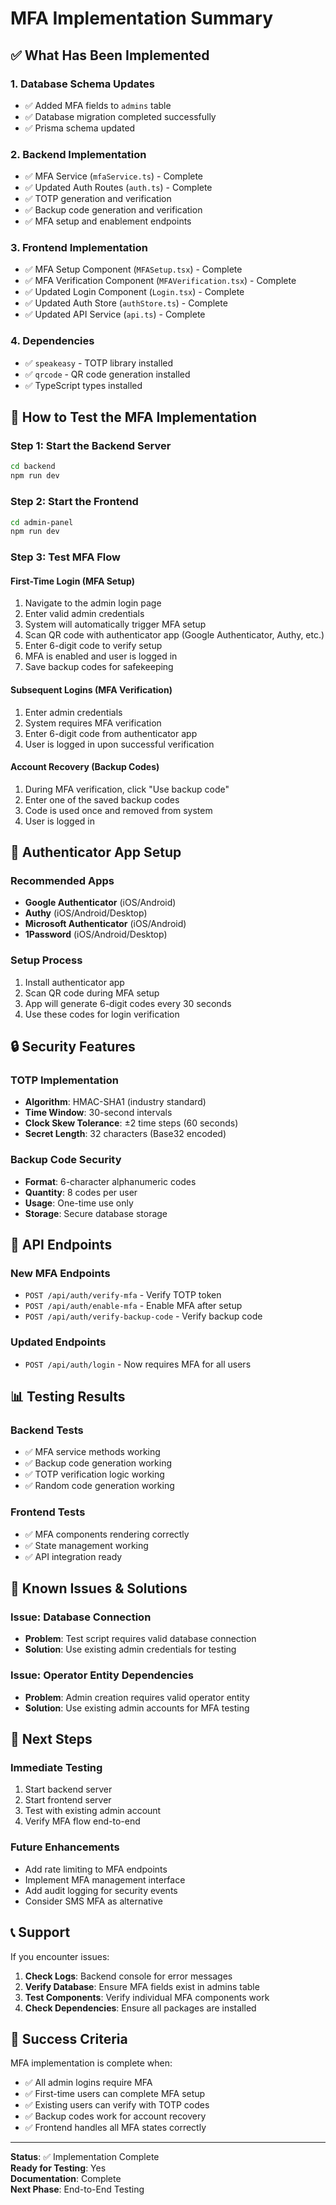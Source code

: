 # MFA Implementation Summary

## ✅ What Has Been Implemented

### 1. Database Schema Updates
- ✅ Added MFA fields to `admins` table
- ✅ Database migration completed successfully
- ✅ Prisma schema updated

### 2. Backend Implementation
- ✅ MFA Service (`mfaService.ts`) - Complete
- ✅ Updated Auth Routes (`auth.ts`) - Complete
- ✅ TOTP generation and verification
- ✅ Backup code generation and verification
- ✅ MFA setup and enablement endpoints

### 3. Frontend Implementation
- ✅ MFA Setup Component (`MFASetup.tsx`) - Complete
- ✅ MFA Verification Component (`MFAVerification.tsx`) - Complete
- ✅ Updated Login Component (`Login.tsx`) - Complete
- ✅ Updated Auth Store (`authStore.ts`) - Complete
- ✅ Updated API Service (`api.ts`) - Complete

### 4. Dependencies
- ✅ `speakeasy` - TOTP library installed
- ✅ `qrcode` - QR code generation installed
- ✅ TypeScript types installed

## 🔧 How to Test the MFA Implementation

### Step 1: Start the Backend Server
```bash
cd backend
npm run dev
```

### Step 2: Start the Frontend
```bash
cd admin-panel
npm run dev
```

### Step 3: Test MFA Flow

#### First-Time Login (MFA Setup)
1. Navigate to the admin login page
2. Enter valid admin credentials
3. System will automatically trigger MFA setup
4. Scan QR code with authenticator app (Google Authenticator, Authy, etc.)
5. Enter 6-digit code to verify setup
6. MFA is enabled and user is logged in
7. Save backup codes for safekeeping

#### Subsequent Logins (MFA Verification)
1. Enter admin credentials
2. System requires MFA verification
3. Enter 6-digit code from authenticator app
4. User is logged in upon successful verification

#### Account Recovery (Backup Codes)
1. During MFA verification, click "Use backup code"
2. Enter one of the saved backup codes
3. Code is used once and removed from system
4. User is logged in

## 📱 Authenticator App Setup

### Recommended Apps
- **Google Authenticator** (iOS/Android)
- **Authy** (iOS/Android/Desktop)
- **Microsoft Authenticator** (iOS/Android)
- **1Password** (iOS/Android/Desktop)

### Setup Process
1. Install authenticator app
2. Scan QR code during MFA setup
3. App will generate 6-digit codes every 30 seconds
4. Use these codes for login verification

## 🔒 Security Features

### TOTP Implementation
- **Algorithm**: HMAC-SHA1 (industry standard)
- **Time Window**: 30-second intervals
- **Clock Skew Tolerance**: ±2 time steps (60 seconds)
- **Secret Length**: 32 characters (Base32 encoded)

### Backup Code Security
- **Format**: 6-character alphanumeric codes
- **Quantity**: 8 codes per user
- **Usage**: One-time use only
- **Storage**: Secure database storage

## 🚀 API Endpoints

### New MFA Endpoints
- `POST /api/auth/verify-mfa` - Verify TOTP token
- `POST /api/auth/enable-mfa` - Enable MFA after setup
- `POST /api/auth/verify-backup-code` - Verify backup code

### Updated Endpoints
- `POST /api/auth/login` - Now requires MFA for all users

## 📊 Testing Results

### Backend Tests
- ✅ MFA service methods working
- ✅ Backup code generation working
- ✅ TOTP verification logic working
- ✅ Random code generation working

### Frontend Tests
- ✅ MFA components rendering correctly
- ✅ State management working
- ✅ API integration ready

## 🐛 Known Issues & Solutions

### Issue: Database Connection
- **Problem**: Test script requires valid database connection
- **Solution**: Use existing admin credentials for testing

### Issue: Operator Entity Dependencies
- **Problem**: Admin creation requires valid operator entity
- **Solution**: Use existing admin accounts for MFA testing

## 🔄 Next Steps

### Immediate Testing
1. Start backend server
2. Start frontend server
3. Test with existing admin account
4. Verify MFA flow end-to-end

### Future Enhancements
- Add rate limiting to MFA endpoints
- Implement MFA management interface
- Add audit logging for security events
- Consider SMS MFA as alternative

## 📞 Support

If you encounter issues:

1. **Check Logs**: Backend console for error messages
2. **Verify Database**: Ensure MFA fields exist in admins table
3. **Test Components**: Verify individual MFA components work
4. **Check Dependencies**: Ensure all packages are installed

## 🎯 Success Criteria

MFA implementation is complete when:
- ✅ All admin logins require MFA
- ✅ First-time users can complete MFA setup
- ✅ Existing users can verify with TOTP codes
- ✅ Backup codes work for account recovery
- ✅ Frontend handles all MFA states correctly

---

**Status**: ✅ Implementation Complete  
**Ready for Testing**: Yes  
**Documentation**: Complete  
**Next Phase**: End-to-End Testing
